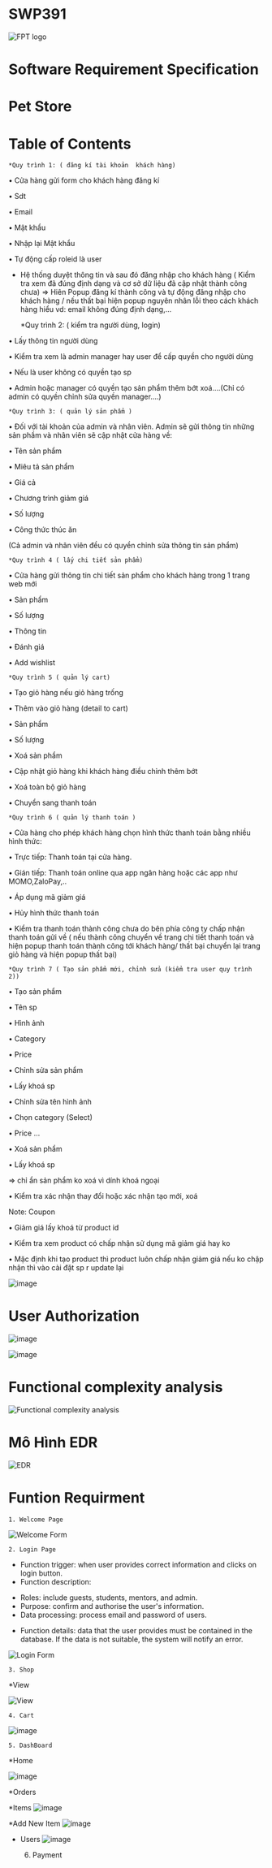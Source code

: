 # SWP391

![FPT logo](https://github.com/Vuhainam64/SWP391/assets/87472661/a59e8385-2bf6-476d-a7b3-34d4e64e74b1)

# Software Requirement Specification
# Pet Store 

# Table of Contents
	*Quy trình 1: ( đăng kí tài khoản  khách hàng)

•	Cửa hàng gửi form cho khách hàng đăng kí

•	Sdt

•	Email

•	Mật khẩu

•	Nhập lại Mật khẩu

•	Tự động cấp roleid là user 

- Hệ thống duyệt thông tin và sau đó đăng nhập cho khách hàng ( Kiểm tra xem đã đúng định dạng và cơ sở dữ liệu đã cập nhật thành công chưa)
=> Hiên Popup đăng kí thành công và tự động đăng nhập cho khách hàng / nếu thất bại hiện popup nguyên nhân lỗi theo cách khách hàng hiểu vd: email không đúng định dạng,...

	*Quy trình 2: ( kiểm tra người dùng, login)

•	Lấy thông tin người dùng

•	Kiểm tra xem là admin manager hay user để cấp quyền cho người dùng

•	Nếu là user không có quyền tạo sp

•	Admin hoặc manager có quyền tạo sản phẩm thêm bớt xoá….(Chỉ có admin có quyền chỉnh sửa quyền manager….)

	*Quy trình 3: ( quản lý sản phẩm )

•	Đối với tài khoản của admin và nhân viên. Admin sẽ gửi thông tin những sản phầm và nhân viên sẽ cập nhật cửa hàng về:

•	Tên sản phẩm

•	Miêu tả sản phẩm

•	Giá cả

•	Chương trình giảm giá

•	Số lượng

•	Công thức thúc ăn

(Cả admin và nhân viên đều có quyền chỉnh sửa thông tin sản phẩm)

	*Quy trình 4 ( lấy chi tiết sản phẩm)

•	Cửa hàng gửi thông tin chi tiết sản phẩm cho khách hàng trong 1 trang web mới

•	Sản phẩm

•	Số lượng

•	Thông tin

•	Đánh giá

•	Add wishlist

	*Quy trình 5 ( quản lý cart)

•	Tạo giỏ hàng nếu giỏ hàng trống

•	Thêm vào giỏ hàng (detail to cart)

•	Sản phẩm

•	Số lượng

•	Xoá sản phẩm

•	Cập nhật giỏ hàng khi khách hàng điều chỉnh thêm bớt

•	Xoá toàn bộ giỏ hàng

•	Chuyển sang thanh toán

	*Quy trình 6 ( quản lý thanh toán )

•	Cửa hàng cho phép khách hàng chọn hình thức thanh toán bằng nhiều hình thức:

•	Trực tiếp: Thanh toán tại cửa hàng.

•	Gián tiếp: Thanh toán online qua app ngân hàng hoặc các app như MOMO,ZaloPay,..

•	Áp dụng mã giảm giá

•	Hủy hình thức thanh toán

•	Kiểm tra thanh toán thành công chưa do bên phía công ty chấp nhận thanh toán gửi về ( nếu thành công chuyển về trang chi tiết thanh toán và hiện popup thanh toán thành công tới khách hàng/ thất bại chuyển lại trang giỏ hàng và hiện popup thất bại)

	*Quy trình 7 ( Tạo sản phẩm mới, chỉnh sửa (kiểm tra user quy trình 2))

•	Tạo sản phẩm

•	Tên sp 

•	Hình ảnh

•	Category

•	Price

•	Chỉnh sửa sản phẩm

•	Lấy khoá sp

•	Chỉnh sửa tên hình ảnh

•	Chọn category (Select)

•	Price	…

•	Xoá sản phẩm 

•	Lấy khoá sp 

=> chỉ ẩn sản phẩm ko xoá vì dính khoá ngoại 

•	Kiểm tra xác nhận thay đổi hoặc xác nhận tạo mới, xoá


Note: Coupon 

•	Giảm giá lấy khoá từ product id

•	Kiểm tra xem product có chấp nhận sử dụng mã giảm giá hay ko

•	Mặc định khi tạo product thì product luôn chấp nhận giảm giá nếu ko chập nhận thì vào cài đặt sp r update lại

![image](https://github.com/Vuhainam64/SWP391/assets/87472661/47876a4a-8137-4672-aedf-95e4071ad776)

# User Authorization

![image](https://github.com/Vuhainam64/SWP391/assets/87472661/2487c63d-8715-4b56-bf14-43fb3d2733a5)

![image](https://github.com/Vuhainam64/SWP391/assets/87472661/da27fd06-9b70-4ec8-915a-1bd1e9191f7f)


# Functional complexity analysis

![Functional complexity analysis](https://github.com/Vuhainam64/SWP391/assets/87472661/55614953-6c11-4662-9c00-1bd7acc3795c)


# Mô Hình EDR
![EDR](https://github.com/Vuhainam64/SWP391/assets/87472661/c160b7dd-910f-409c-a7de-6a9135b52aa2)

# Funtion Requirment 

	1. Welcome Page
	

![Welcome Form](https://files.fullstack.edu.vn/f8-prod/public-images/649eca018b2a1.png)

	2. Login Page
- Function trigger: when user provides correct information and clicks on login button.
- Function description:
+ Roles: include guests, students, mentors, and admin.
+ Purpose: confirm and authorise the user's information.
+ Data processing: process email and password of users.
- Function details: data that the user provides must be contained in the database. If the data is
not suitable, the system will notify an error.

![Login Form](https://files.fullstack.edu.vn/f8-prod/public-images/649eca576be67.png)

	3. Shop
*View

![View](https://files.fullstack.edu.vn/f8-prod/public-images/649ecb2c284f9.png)



	4. Cart

![image](https://files.fullstack.edu.vn/f8-prod/public-images/649ecad28e1d5.png)

	5. DashBoard

*Home

![image](https://github.com/Vuhainam64/SWP391/assets/87472661/e0741cc9-d803-4e23-99f6-c2cd879266a4)

*Orders

*Items
![image](https://github.com/Vuhainam64/SWP391/assets/87472661/528d5ebc-634b-4eec-8d7a-edcb55d45f4e)

*Add New Item
![image](https://github.com/Vuhainam64/SWP391/assets/87472661/495aba2d-30d6-4c87-8fc5-f02504f450db)

* Users
![image](https://github.com/Vuhainam64/SWP391/assets/87472661/83c6fb8c-224c-485c-9ff3-8c48ba4413e5)


	6. Payment

